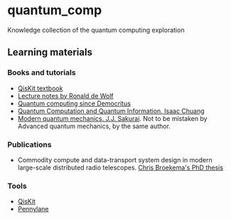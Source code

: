 # quantum_comp

Knowledge collection of the quantum computing exploration

## Learning materials

### Books and tutorials

- [QisKit textbook](https://qiskit.org/textbook/preface.html)
- [Lecture notes by Ronald de Wolf](https://homepages.cwi.nl/~rdewolf/qcnotes.pdf)
- [Quantum computing since Democritus](https://www.scottaaronson.com/democritus/)
- [Quantum Computation and Quantum Information. Isaac Chuang](https://www.bol.com/nl/nl/p/quantum-computation-and-quantum-information/1001004010977341/?s2a=)
- [Modern quantum mechanics. J.J. Sakurai](https://www.bol.com/nl/nl/p/modern-quantum-mechanics/9300000013146000/). Not to be mistaken by Advanced quantum mechanics, by the same author.

### Publications

- Commodity compute and data-transport system design in modern large-scale distributed radio telescopes. [Chris Broekema's PhD thesis](https://www.astron.nl/~broekema/Thesis/PhD-Thesis.pdf)
### Tools

- [QisKit](https://qiskit.org/)
- [Pennylane](https://pennylane.ai/)